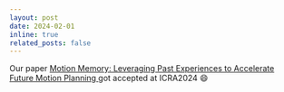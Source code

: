 ```yaml
---
layout: post
date: 2024-02-01 
inline: true
related_posts: false
---
```


Our paper <a href='https://arxiv.org/pdf/2310.06198.pdf'>Motion Memory: Leveraging Past Experiences to Accelerate Future Motion Planning </a> got accepted at ICRA2024 :smile:
